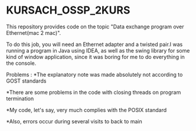 # KURSACH_OSSP_2KURS
This repository provides code on the topic "Data exchange program over Ethernet(mac 2 mac)".

To do this job, you will need an Ethernet adapter and a twisted pair.I was running a program in Java using IDEA, as well as the swing library for some kind of window application, since it was boring for me to do everything in the console.

Problems :
*The explanatory note was made absolutely not according to GOST standards

*There are some problems in the code with closing threads on program termination

*My code, let's say, very much complies with the POSIX standard

*Also, errors occur during several visits to back to main
